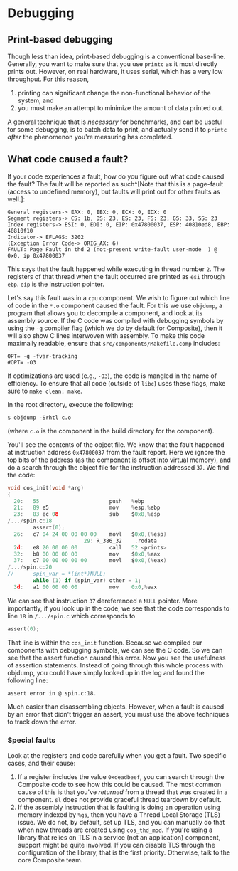 # Debugging

## Print-based debugging

Though less than idea, print-based debugging is a conventional base-line.
Generally, you want to make sure that you use `printc` as it most directly prints out.
However, on real hardware, it uses serial, which has a very low throughput.
For this reason,

1. printing can significant change the non-functional behavior of the system, and
1. you must make an attempt to minimize the amount of data printed out.

A general technique that is *necessary* for benchmarks, and can be useful for some debugging, is to batch data to print, and actually send it to `printc` *after* the phenomenon you're measuring has completed.

## What code caused a fault?

If your code experiences a fault, how do you figure out what code caused the fault?
The fault will be reported as such^[Note that this is a page-fault (access to undefined memory), but faults will print out for other faults as well.]:

```
General registers-> EAX: 0, EBX: 0, ECX: 0, EDX: 0
Segment registers-> CS: 1b, DS: 23, ES: 23, FS: 23, GS: 33, SS: 23
Index registers-> ESI: 0, EDI: 0, EIP: 0x47800037, ESP: 40810ed8, EBP: 40810f10
Indicator-> EFLAGS: 3202
(Exception Error Code-> ORIG_AX: 6)
FAULT: Page Fault in thd 2 (not-present write-fault user-mode  ) @ 0x0, ip 0x47800037
```

This says that the fault happened while executing in thread number `2`.
The registers of that thread when the fault occurred are printed as `esi` through `ebp`.
`eip` is the instruction pointer.

Let's say this fault was in a `cpu` component.
We wish to figure out which line of code in the `*.o` component caused the fault.
For this we use `objdump`, a program that allows you to decompile a component, and look at its assembly source.
If the C code was compiled with debugging symbols by using the `-g` compiler flag (which we do by default for Composite), then it will also show C lines interwoven with assembly.
To make this code maximally readable, ensure that `src/components/Makefile.comp` includes:
```
OPT= -g -fvar-tracking
#OPT= -O3
```
If optimizations are used (e.g., `-O3`), the code is mangled in the name of efficiency.
To ensure that all code (outside of `libc`) uses these flags, make sure to `make clean; make`.

In the root directory, execute the following:

```
$ objdump -Srhtl c.o
```

(where `c.o` is the component in the build directory for the component).

You'll see the contents of the object file.
We know that the fault happened at instruction address `0x47800037` from the fault report.
Here we ignore the top bits of the address (as the component is offset into virtual memory), and do a search through the object file for the instruction addressed `37`.
We find the code:

``` c
void cos_init(void *arg)
{
  20:   55                      push   %ebp
  21:   89 e5                   mov    %esp,%ebp
  23:   83 ec 08                sub    $0x8,%esp
/.../spin.c:18
        assert(0);
  26:   c7 04 24 00 00 00 00    movl   $0x0,(%esp)
                        29: R_386_32    .rodata
  2d:   e8 20 00 00 00          call   52 <prints>
  32:   b8 00 00 00 00          mov    $0x0,%eax
  37:   c7 00 00 00 00 00       movl   $0x0,(%eax)
/.../spin.c:20
//      spin_var = *(int*)NULL;
        while (1) if (spin_var) other = 1;
  3d:   a1 00 00 00 00          mov    0x0,%eax
```

We can see that instruction `37` dereferenced a `NULL` pointer.
More importantly, if you look up in the code, we see that the code corresponds to line `18` in `/.../spin.c` which corresponds to

``` c
assert(0);
```

That line is within the `cos_init` function.
Because we compiled our components with debugging symbols, we can see the C code.
So we can see that the assert function caused this error.
Now you see the usefulness of assertion statements.
Instead of going through this whole process with objdump, you could have simply looked up in the log and found the following line:

```
assert error in @ spin.c:18.
```

Much easier than disassembling objects.
However, when a fault is caused by an error that didn't trigger an assert, you must use the above techniques to track down the error.

### Special faults

Look at the registers and code carefully when you get a fault.
Two specific cases, and their cause:

1. If a register includes the value `0xdeadbeef`, you can search through the Composite code to see how this could be caused.
	The most common cause of this is that you've *returned* from a thread that was created in a component.
	`sl` does not provide graceful thread teardown by default.
1. If the assembly instruction that is faulting is doing an operation using memory indexed by `%gs`, then you have a Thread Local Storage (TLS) issue.
	We do not, by default, set up TLS, and you can manually do that when new threads are created using `cos_thd_mod`.
	If you're using a library that relies on TLS in a service (not an application) component, support might be quite involved.
	If you can disable TLS through the configuration of the library, that is the first priority.
	Otherwise, talk to the core Composite team.
